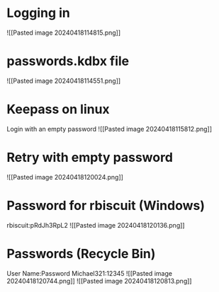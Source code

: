 # Logging in
![[Pasted image 20240418114815.png]]
# passwords.kdbx file
![[Pasted image 20240418114551.png]]

# Keepass on linux
Login with an empty password
![[Pasted image 20240418115812.png]]

# Retry with empty password
![[Pasted image 20240418120024.png]]
# Password for rbiscuit (Windows)
rbiscuit:pRdJh3RpL2
![[Pasted image 20240418120136.png]]
# Passwords (Recycle Bin)
User Name:Password
Michael321:12345
![[Pasted image 20240418120744.png]]
![[Pasted image 20240418120813.png]]